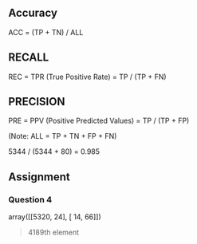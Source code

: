 ## Accuracy


ACC = (TP + TN) / ALL

## RECALL

REC = TPR (True Positive Rate) = TP / (TP + FN)

## PRECISION

PRE = PPV (Positive Predicted Values) = TP / (TP + FP)



(Note: ALL = TP + TN + FP + FN)



5344 / (5344 + 80)
= 0.985


## Assignment

### Question 4

array([[5320,   24],
       [  14,   66]])

> 4189th element